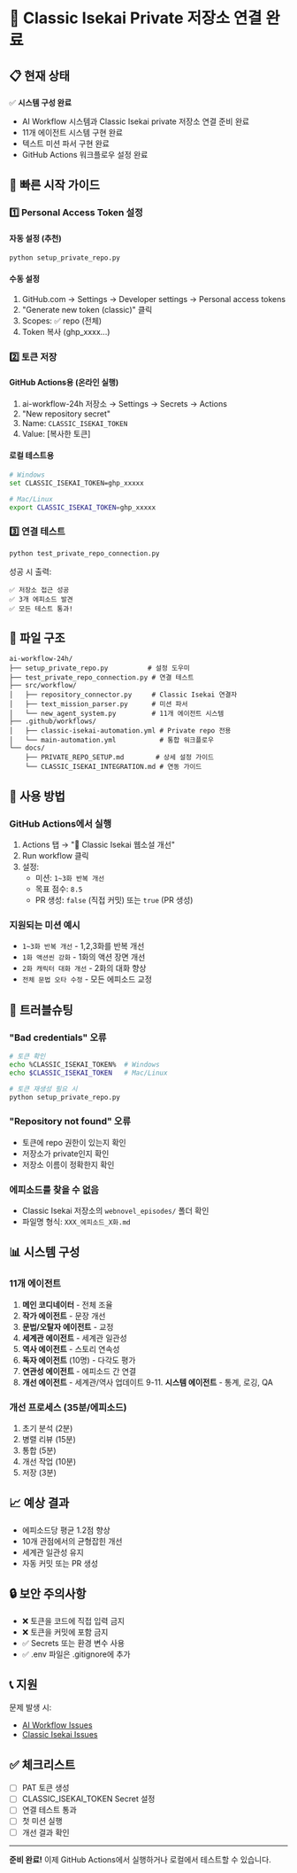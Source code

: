 # 🔐 Classic Isekai Private 저장소 연결 완료

## 📋 현재 상태

✅ **시스템 구성 완료**
- AI Workflow 시스템과 Classic Isekai private 저장소 연결 준비 완료
- 11개 에이전트 시스템 구현 완료
- 텍스트 미션 파서 구현 완료
- GitHub Actions 워크플로우 설정 완료

## 🚀 빠른 시작 가이드

### 1️⃣ Personal Access Token 설정

#### 자동 설정 (추천)
```bash
python setup_private_repo.py
```

#### 수동 설정
1. GitHub.com → Settings → Developer settings → Personal access tokens
2. "Generate new token (classic)" 클릭
3. Scopes: ✅ repo (전체)
4. Token 복사 (ghp_xxxx...)

### 2️⃣ 토큰 저장

#### GitHub Actions용 (온라인 실행)
1. ai-workflow-24h 저장소 → Settings → Secrets → Actions
2. "New repository secret"
3. Name: `CLASSIC_ISEKAI_TOKEN`
4. Value: [복사한 토큰]

#### 로컬 테스트용
```bash
# Windows
set CLASSIC_ISEKAI_TOKEN=ghp_xxxxx

# Mac/Linux
export CLASSIC_ISEKAI_TOKEN=ghp_xxxxx
```

### 3️⃣ 연결 테스트

```bash
python test_private_repo_connection.py
```

성공 시 출력:
```
✅ 저장소 접근 성공
✅ 3개 에피소드 발견
✅ 모든 테스트 통과!
```

## 📁 파일 구조

```
ai-workflow-24h/
├── setup_private_repo.py          # 설정 도우미
├── test_private_repo_connection.py # 연결 테스트
├── src/workflow/
│   ├── repository_connector.py     # Classic Isekai 연결자
│   ├── text_mission_parser.py      # 미션 파서
│   └── new_agent_system.py         # 11개 에이전트 시스템
├── .github/workflows/
│   ├── classic-isekai-automation.yml # Private repo 전용
│   └── main-automation.yml           # 통합 워크플로우
└── docs/
    ├── PRIVATE_REPO_SETUP.md        # 상세 설정 가이드
    └── CLASSIC_ISEKAI_INTEGRATION.md # 연동 가이드
```

## 🎯 사용 방법

### GitHub Actions에서 실행

1. Actions 탭 → "🚀 Classic Isekai 웹소설 개선"
2. Run workflow 클릭
3. 설정:
   - 미션: `1~3화 반복 개선`
   - 목표 점수: `8.5`
   - PR 생성: `false` (직접 커밋) 또는 `true` (PR 생성)

### 지원되는 미션 예시

- `1~3화 반복 개선` - 1,2,3화를 반복 개선
- `1화 액션씬 강화` - 1화의 액션 장면 개선
- `2화 캐릭터 대화 개선` - 2화의 대화 향상
- `전체 문법 오타 수정` - 모든 에피소드 교정

## 🔧 트러블슈팅

### "Bad credentials" 오류
```bash
# 토큰 확인
echo %CLASSIC_ISEKAI_TOKEN%  # Windows
echo $CLASSIC_ISEKAI_TOKEN   # Mac/Linux

# 토큰 재생성 필요 시
python setup_private_repo.py
```

### "Repository not found" 오류
- 토큰에 repo 권한이 있는지 확인
- 저장소가 private인지 확인
- 저장소 이름이 정확한지 확인

### 에피소드를 찾을 수 없음
- Classic Isekai 저장소의 `webnovel_episodes/` 폴더 확인
- 파일명 형식: `XXX_에피소드_X화.md`

## 📊 시스템 구성

### 11개 에이전트
1. **메인 코디네이터** - 전체 조율
2. **작가 에이전트** - 문장 개선
3. **문법/오탈자 에이전트** - 교정
4. **세계관 에이전트** - 세계관 일관성
5. **역사 에이전트** - 스토리 연속성
6. **독자 에이전트** (10명) - 다각도 평가
7. **연관성 에이전트** - 에피소드 간 연결
8. **개선 에이전트** - 세계관/역사 업데이트
9-11. **시스템 에이전트** - 통계, 로깅, QA

### 개선 프로세스 (35분/에피소드)
1. 초기 분석 (2분)
2. 병렬 리뷰 (15분)
3. 통합 (5분)
4. 개선 작업 (10분)
5. 저장 (3분)

## 📈 예상 결과

- 에피소드당 평균 1.2점 향상
- 10개 관점에서의 균형잡힌 개선
- 세계관 일관성 유지
- 자동 커밋 또는 PR 생성

## 🔒 보안 주의사항

- ❌ 토큰을 코드에 직접 입력 금지
- ❌ 토큰을 커밋에 포함 금지
- ✅ Secrets 또는 환경 변수 사용
- ✅ .env 파일은 .gitignore에 추가

## 📞 지원

문제 발생 시:
- [AI Workflow Issues](https://github.com/garimto81/ai-workflow-24h/issues)
- [Classic Isekai Issues](https://github.com/garimto81/classic-isekai/issues)

## ✅ 체크리스트

- [ ] PAT 토큰 생성
- [ ] CLASSIC_ISEKAI_TOKEN Secret 설정
- [ ] 연결 테스트 통과
- [ ] 첫 미션 실행
- [ ] 개선 결과 확인

---

**준비 완료!** 이제 GitHub Actions에서 실행하거나 로컬에서 테스트할 수 있습니다.